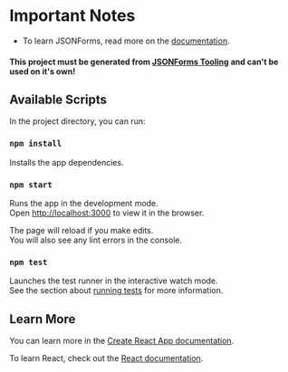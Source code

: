 # Important Notes

- To learn JSONForms, read more on the [documentation](https://jsonforms.io/docs).

#### This project must be generated from [JSONForms Tooling](https://github.com/eclipsesource/jsonforms-tooling) and can't be used on it's own!

## Available Scripts

In the project directory, you can run:

### `npm install`

Installs the app dependencies.

### `npm start`

Runs the app in the development mode.<br>
Open [http://localhost:3000](http://localhost:3000) to view it in the browser.

The page will reload if you make edits.<br>
You will also see any lint errors in the console.

### `npm test`

Launches the test runner in the interactive watch mode.<br>
See the section about [running tests](https://facebook.github.io/create-react-app/docs/running-tests) for more information.

## Learn More

You can learn more in the [Create React App documentation](https://facebook.github.io/create-react-app/docs/getting-started).

To learn React, check out the [React documentation](https://reactjs.org/).
